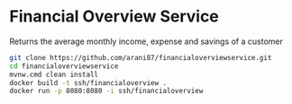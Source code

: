 # Financial Overview Service

Returns the average monthly income, expense and savings of a customer

```bash
git clone https://github.com/arani87/financialoverviewservice.git
cd financialoverviewservice
mvnw.cmd clean install
docker build -t ssh/financialoverview .
docker run -p 8080:8080 -i ssh/financialoverview
```
